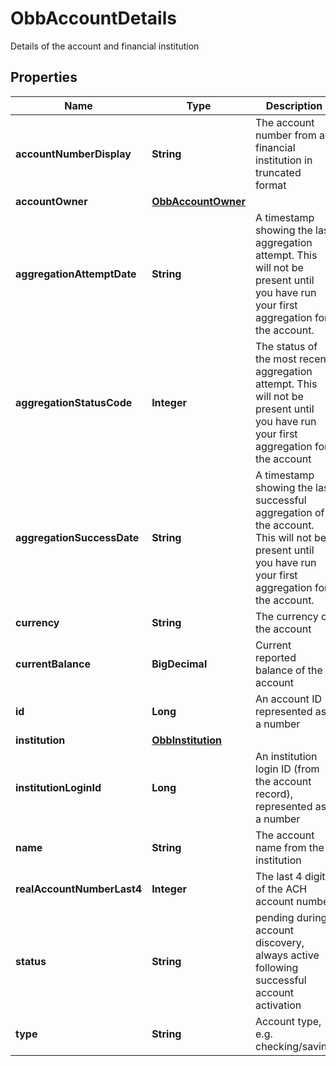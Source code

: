 

# ObbAccountDetails

Details of the account and financial institution

## Properties

| Name | Type | Description | Notes |
|------------ | ------------- | ------------- | -------------|
|**accountNumberDisplay** | **String** | The account number from a financial institution in truncated format |  [optional] |
|**accountOwner** | [**ObbAccountOwner**](ObbAccountOwner.md) |  |  |
|**aggregationAttemptDate** | **String** | A timestamp showing the last aggregation attempt. This will not be present until you have run your first aggregation for the account. |  [optional] |
|**aggregationStatusCode** | **Integer** | The status of the most recent aggregation attempt. This will not be present until you have run your first aggregation for the account |  [optional] |
|**aggregationSuccessDate** | **String** | A timestamp showing the last successful aggregation of the account. This will not be present until you have run your first aggregation for the account. |  [optional] |
|**currency** | **String** | The currency of the account |  [optional] |
|**currentBalance** | **BigDecimal** | Current reported balance of the account |  [optional] |
|**id** | **Long** | An account ID represented as a number |  |
|**institution** | [**ObbInstitution**](ObbInstitution.md) |  |  |
|**institutionLoginId** | **Long** | An institution login ID (from the account record), represented as a number |  [optional] |
|**name** | **String** | The account name from the institution |  [optional] |
|**realAccountNumberLast4** | **Integer** | The last 4 digits of the ACH account number |  [optional] |
|**status** | **String** | pending during account discovery, always active following successful account activation |  [optional] |
|**type** | **String** | Account type, e.g. checking/saving |  [optional] |




